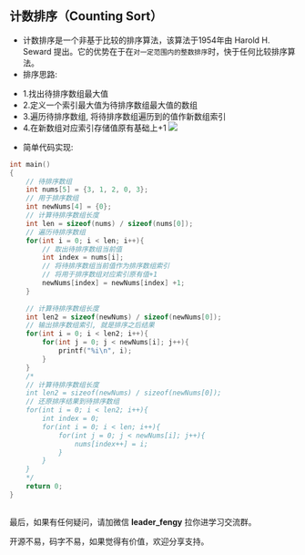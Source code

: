 ## 计数排序（Counting Sort）

- 计数排序是一个非基于比较的排序算法，该算法于1954年由 Harold H. Seward 提出。它的优势在于在`对一定范围内的整数排序`时，快于任何比较排序算法。
- 排序思路:

+ 1.找出待排序数组最大值
+ 2.定义一个索引最大值为待排序数组最大值的数组
+ 3.遍历待排序数组, 将待排序数组遍历到的值作新数组索引
+ 4.在新数组对应索引存储值原有基础上+1
  ![](https://img-blog.csdnimg.cn/img_convert/eaed8e0890b2a50353ec24850941e789.png)


- 简单代码实现:

```c
int main()
{
    // 待排序数组
    int nums[5] = {3, 1, 2, 0, 3};
    // 用于排序数组
    int newNums[4] = {0};
    // 计算待排序数组长度
    int len = sizeof(nums) / sizeof(nums[0]);
    // 遍历待排序数组
    for(int i = 0; i < len; i++){
        // 取出待排序数组当前值
        int index = nums[i];
        // 将待排序数组当前值作为排序数组索引
        // 将用于排序数组对应索引原有值+1
        newNums[index] = newNums[index] +1;
    }
    
    // 计算待排序数组长度
    int len2 = sizeof(newNums) / sizeof(newNums[0]);
    // 输出排序数组索引, 就是排序之后结果
    for(int i = 0; i < len2; i++){
        for(int j = 0; j < newNums[i]; j++){
            printf("%i\n", i);
        }
    }
    /*
    // 计算待排序数组长度
    int len2 = sizeof(newNums) / sizeof(newNums[0]);
    // 还原排序结果到待排序数组
    for(int i = 0; i < len2; i++){
        int index = 0;
        for(int i = 0; i < len; i++){
            for(int j = 0; j < newNums[i]; j++){
                nums[index++] = i;
            }
        }
    }
    */
    return 0;
}
```

## 

最后，如果有任何疑问，请加微信 **leader_fengy** 拉你进学习交流群。

开源不易，码字不易，如果觉得有价值，欢迎分享支持。